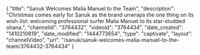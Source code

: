 {
    "title": "Sanuk Welcomes Malia Manuel to the Team",
    "description": "Christmas comes early for Sanuk as the brand unwraps the one thing on its wish-list: welcoming professional surfer Malia Manuel to its star-studded ohana.",
    "channelid": "3764432",
    "videoid": "3764434",
    "date_created": "1410210819",
    "date_modified": "1444773654",
    "type": "captivate",
    "layout": "channelVideo",
    "url": "\/sanuk\/sanuk-welcomes-malia-manuel-to-the-team\/3764432-3764434"
}